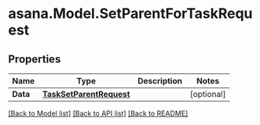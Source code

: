 
# asana.Model.SetParentForTaskRequest

## Properties

Name | Type | Description | Notes
------------ | ------------- | ------------- | -------------
**Data** | [**TaskSetParentRequest**](TaskSetParentRequest.md) |  | [optional] 

[[Back to Model list]](../README.md#documentation-for-models)
[[Back to API list]](../README.md#documentation-for-api-endpoints)
[[Back to README]](../README.md)

